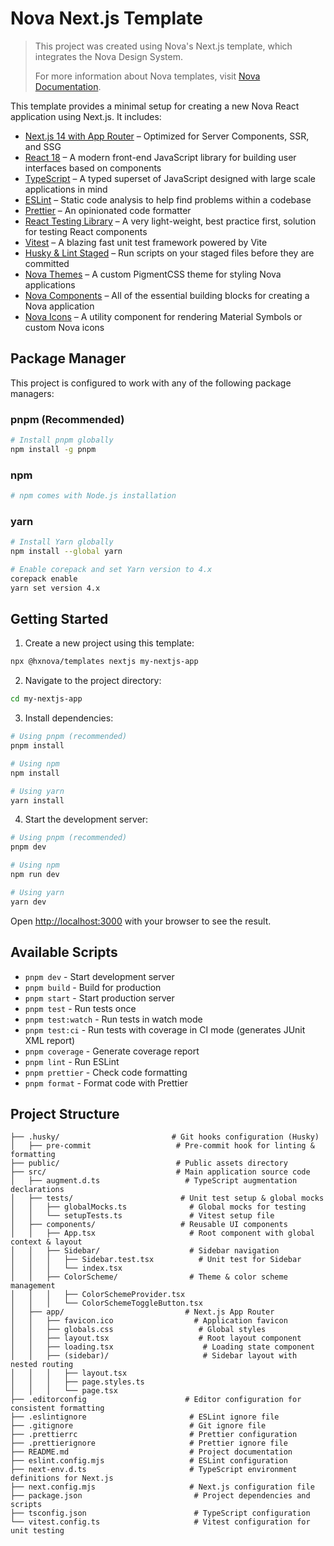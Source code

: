 # Nova Next.js Template

> This project was created using Nova's Next.js template, which integrates the Nova Design System.
>
> For more information about Nova templates, visit
> [Nova Documentation](https://zealous-bay-06c2c6503.5.azurestaticapps.net/?path=/docs/hxnova-templates-readme--docs).

This template provides a minimal setup for creating a new Nova React application using Next.js. It includes:

- [Next.js 14 with App Router](https://nextjs.org/docs/14/getting-started) – Optimized for Server Components, SSR, and
  SSG
- [React 18](https://18.react.dev/) – A modern front-end JavaScript library for building user interfaces based on
  components
- [TypeScript](https://www.typescriptlang.org) – A typed superset of JavaScript designed with large scale applications
  in mind
- [ESLint](https://eslint.org) – Static code analysis to help find problems within a codebase
- [Prettier](https://prettier.io) – An opinionated code formatter
- [React Testing Library](https://testing-library.com) – A very light-weight, best practice first, solution for testing
  React components
- [Vitest](https://vitest.dev) – A blazing fast unit test framework powered by Vite
- [Husky & Lint Staged](https://github.com/typicode/husky#readme) – Run scripts on your staged files before they are
  committed
- [Nova Themes](https://zealous-bay-06c2c6503.5.azurestaticapps.net/?path=/docs/hxnova-themes-readme--docs) – A custom
  PigmentCSS theme for styling Nova applications
- [Nova Components](https://zealous-bay-06c2c6503.5.azurestaticapps.net/?path=/docs/hxnova-themes-readme--docs) – All of
  the essential building blocks for creating a Nova application
- [Nova Icons](https://zealous-bay-06c2c6503.5.azurestaticapps.net/?path=/docs/hxnova-icons-readme--docs) – A utility
  component for rendering Material Symbols or custom Nova icons

## Package Manager

This project is configured to work with any of the following package managers:

### pnpm (Recommended)

```bash
# Install pnpm globally
npm install -g pnpm
```

### npm

```bash
# npm comes with Node.js installation
```

### yarn

```bash
# Install Yarn globally
npm install --global yarn

# Enable corepack and set Yarn version to 4.x
corepack enable
yarn set version 4.x
```

## Getting Started

1. Create a new project using this template:

```bash
npx @hxnova/templates nextjs my-nextjs-app
```

2. Navigate to the project directory:

```bash
cd my-nextjs-app
```

3. Install dependencies:

```bash
# Using pnpm (recommended)
pnpm install

# Using npm
npm install

# Using yarn
yarn install
```

4. Start the development server:

```bash
# Using pnpm (recommended)
pnpm dev

# Using npm
npm run dev

# Using yarn
yarn dev
```

Open [http://localhost:3000](http://localhost:3000) with your browser to see the result.

## Available Scripts

- `pnpm dev` - Start development server
- `pnpm build` - Build for production
- `pnpm start` - Start production server
- `pnpm test` - Run tests once
- `pnpm test:watch` - Run tests in watch mode
- `pnpm test:ci` - Run tests with coverage in CI mode (generates JUnit XML report)
- `pnpm coverage` - Generate coverage report
- `pnpm lint` - Run ESLint
- `pnpm prettier` - Check code formatting
- `pnpm format` - Format code with Prettier

## Project Structure

```
├── .husky/                         # Git hooks configuration (Husky)
│   ├── pre-commit                   # Pre-commit hook for linting & formatting
├── public/                          # Public assets directory
├── src/                             # Main application source code
│   ├── augment.d.ts                   # TypeScript augmentation declarations
│   ├── tests/                        # Unit test setup & global mocks
│   │   ├── globalMocks.ts              # Global mocks for testing
│   │   └── setupTests.ts               # Vitest setup file
│   ├── components/                   # Reusable UI components
│   │   ├── App.tsx                     # Root component with global context & layout
│   │   ├── Sidebar/                    # Sidebar navigation
│   │   │   ├── Sidebar.test.tsx          # Unit test for Sidebar
│   │   │   └── index.tsx
│   │   ├── ColorScheme/                # Theme & color scheme management
│   │   │   ├── ColorSchemeProvider.tsx
│   │   │   └── ColorSchemeToggleButton.tsx
│   ├── app/                           # Next.js App Router
│   │   ├── favicon.ico                  # Application favicon
│   │   ├── globals.css                   # Global styles
│   │   ├── layout.tsx                    # Root layout component
│   │   ├── loading.tsx                    # Loading state component
│   │   ├── (sidebar)/                     # Sidebar layout with nested routing
│   │   │   ├── layout.tsx
│   │   │   ├── page.styles.ts
│   │   │   └── page.tsx
├── .editorconfig                      # Editor configuration for consistent formatting
├── .eslintignore                       # ESLint ignore file
├── .gitignore                          # Git ignore file
├── .prettierrc                         # Prettier configuration
├── .prettierignore                     # Prettier ignore file
├── README.md                           # Project documentation
├── eslint.config.mjs                   # ESLint configuration
├── next-env.d.ts                       # TypeScript environment definitions for Next.js
├── next.config.mjs                     # Next.js configuration file
├── package.json                         # Project dependencies and scripts
├── tsconfig.json                        # TypeScript configuration
└── vitest.config.ts                     # Vitest configuration for unit testing
```
